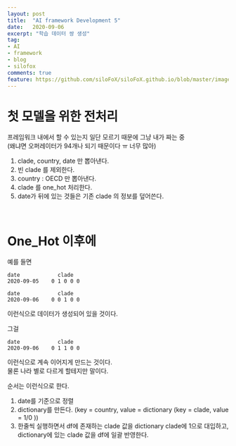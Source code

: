 ```yaml
---
layout: post
title:  "AI framework Development 5"
date:   2020-09-06
excerpt: "학습 데이터 쌍 생성"
tag:
- AI
- framework
- blog
- silofox
comments: true
feature: https://github.com/siloFoX/siloFoX.github.io/blob/master/images/help/help.jpg?raw=true
---
```


# 첫 모델을 위한 전처리

프레임워크 내에서 할 수 있는지 일단 모르기 때문에 그냥 내가 짜는 중<br>
(왜냐면 오퍼레이터가 94개나 되기 때문이다 ㅠ 너무 많아)

1. clade, country, date 만 뽑아낸다.
2. 빈 clade 를 제외한다.
3. country : OECD 만 뽑아낸다.
4. clade 를 one_hot 처리한다.
5. date가 뒤에 있는 것들은 기존 clade 의 정보를 덮어쓴다.

<br>

# One_Hot 이후에

예를 들면 

```
date            clade 
2020-09-05    0 1 0 0 0
```

```
date            clade
2020-09-06    0 0 1 0 0
```
이런식으로 데이터가 생성되어 있을 것이다.

그걸 

```
date            clade
2020-09-06    0 1 1 0 0
```

이런식으로 계속 이어지게 만드는 것이다.<br>
물론 나라 별로 다르게 할테지만 말이다.

순서는 이런식으로 한다.
1. date를 기준으로 정렬
2. dictionary를 만든다. (key = country, value = dictionary (key = clade, value = 1/0 ))
3. 한줄씩 실행하면서 df에 존재하는 clade 값을 dictionary clade에 1으로 대입하고, dictionary에 있는 clade 값을 df에 일괄 반영한다.